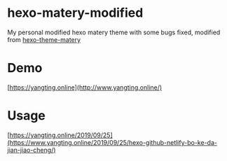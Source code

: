 # hexo-matery-modified
My personal modified hexo matery theme with some bugs fixed, modified from [hexo-theme-matery](https://github.com/blinkfox/hexo-theme-matery)

# Demo
[https://yangting.online](http://www.yangting.online/)

# Usage
[https://yangting.online/2019/09/25](https://www.yangting.online/2019/09/25/hexo-github-netlify-bo-ke-da-jian-jiao-cheng/)